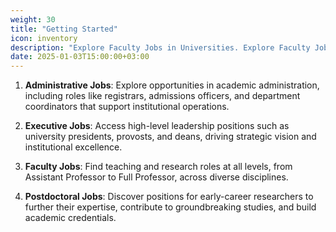 ```yaml
---
weight: 30
title: "Getting Started"
icon: inventory
description: "Explore Faculty Jobs in Universities. Explore Faculty Jobs in Higher Education. Explore Assistant Professor Position in Universities."
date: 2025-01-03T15:00:00+03:00
---
```


1. **Administrative Jobs**: Explore opportunities in academic administration, including roles like registrars, admissions officers, and department coordinators that support institutional operations.

2. **Executive Jobs**: Access high-level leadership positions such as university presidents, provosts, and deans, driving strategic vision and institutional excellence.

3. **Faculty Jobs**: Find teaching and research roles at all levels, from Assistant Professor to Full Professor, across diverse disciplines.

4. **Postdoctoral Jobs**: Discover positions for early-career researchers to further their expertise, contribute to groundbreaking studies, and build academic credentials.